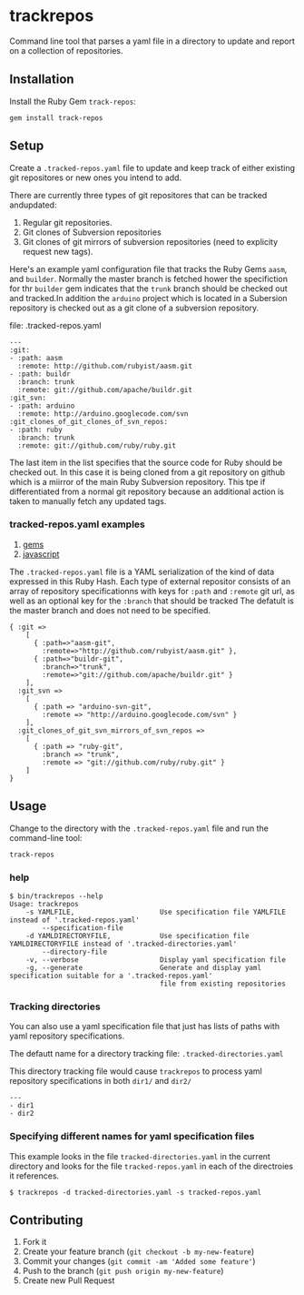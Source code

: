 # trackrepos

Command line tool that parses a yaml file in a directory to update and report on a collection of repositories.

## Installation

Install the Ruby Gem `track-repos`:

    gem install track-repos

## Setup

Create a `.tracked-repos.yaml` file to update and keep track of either existing git repositores or new ones you intend to add.

There are currently three types of git repositores that can be tracked andupdated:

1. Regular git repositories.
2. Git clones of Subversion repositories
3. Git clones of git mirrors of subversion repositories (need to explicity request new tags).

Here's an example yaml configuration file that tracks the Ruby Gems `aasm`, and `builder`.
Normally the master branch is fetched hower the specifiction for thr `builder` gem indicates that
the `trunk` branch should be checked out and tracked.In addition the `arduino` project which
is located in a Subersion repository is checked out as a git clone of a subversion repository.

file: .tracked-repos.yaml

    ---
    :git:
    - :path: aasm
      :remote: http://github.com/rubyist/aasm.git
    - :path: buildr
      :branch: trunk
      :remote: git://github.com/apache/buildr.git
    :git_svn:
    - :path: arduino
      :remote: http://arduino.googlecode.com/svn
    :git_clones_of_git_clones_of_svn_repos:
    - :path: ruby
      :branch: trunk
      :remote: git://github.com/ruby/ruby.git

The last item in the list specifies that the source code for Ruby should be checked out. In
this case it is being cloned from a git repository on github which is a miirror of the main
Ruby Subversion repository. This tpe if differentiated from a normal git repository because an
additional action is taken to manually fetch any updated tags.

### tracked-repos.yaml examples

1. [gems](https://raw.github.com/gist/2907585/gems-tracked-repos.yaml)
2. [javascript](https://raw.github.com/gist/2907585/javascript-tracked-repos.yaml)

The `.tracked-repos.yaml` file is a YAML serialization of the kind of data expressed in this Ruby Hash.
Each type of external repositor consists of an array of repository specificationns with keys for
`:path` and `:remote` git url, as well as an optional key for the `:branch` that should be tracked
The defatult is the master branch and does not need to be specified.

    { :git =>
        [
          { :path=>"aasm-git",
            :remote=>"http://github.com/rubyist/aasm.git" },
          { :path=>"buildr-git",
            :branch=>"trunk",
            :remote=>"git://github.com/apache/buildr.git" }
        ],
      :git_svn =>
        [
          { :path => "arduino-svn-git",
            :remote => "http://arduino.googlecode.com/svn" }
        ],
      :git_clones_of_git_svn_mirrors_of_svn_repos =>
        [
          { :path => "ruby-git",
            :branch => "trunk",
            :remote => "git://github.com/ruby/ruby.git" }
        ]
    }

## Usage

Change to the directory with the `.tracked-repos.yaml` file and run the command-line tool:

    track-repos

### help

    $ bin/trackrepos --help
    Usage: trackrepos
        -s YAMLFILE,                     Use specification file YAMLFILE instead of '.tracked-repos.yaml'
            --specification-file
        -d YAMLDIRECTORYFILE,            Use specification file YAMLDIRECTORYFILE instead of '.tracked-directories.yaml'
            --directory-file
        -v, --verbose                    Display yaml specification file
        -g, --generate                   Generate and display yaml specification suitable for a '.tracked-repos.yaml'
                                         file from existing repositories

### Tracking directories

You can also use a yaml specification file that just has lists of paths with yaml repository specifications.

The defautt name for a directory tracking file: `.tracked-directories.yaml`

This directory tracking file would cause `trackrepos` to process yaml repository specifications
in both `dir1/` and `dir2/`

    ---
    - dir1
    - dir2

### Specifying different names for yaml specification files

This example looks in the file `tracked-directories.yaml` in the current directory
and looks for the file `tracked-repos.yaml` in each of the directroies it references.

    $ trackrepos -d tracked-directories.yaml -s tracked-repos.yaml

## Contributing

1. Fork it
2. Create your feature branch (`git checkout -b my-new-feature`)
3. Commit your changes (`git commit -am 'Added some feature'`)
4. Push to the branch (`git push origin my-new-feature`)
5. Create new Pull Request

